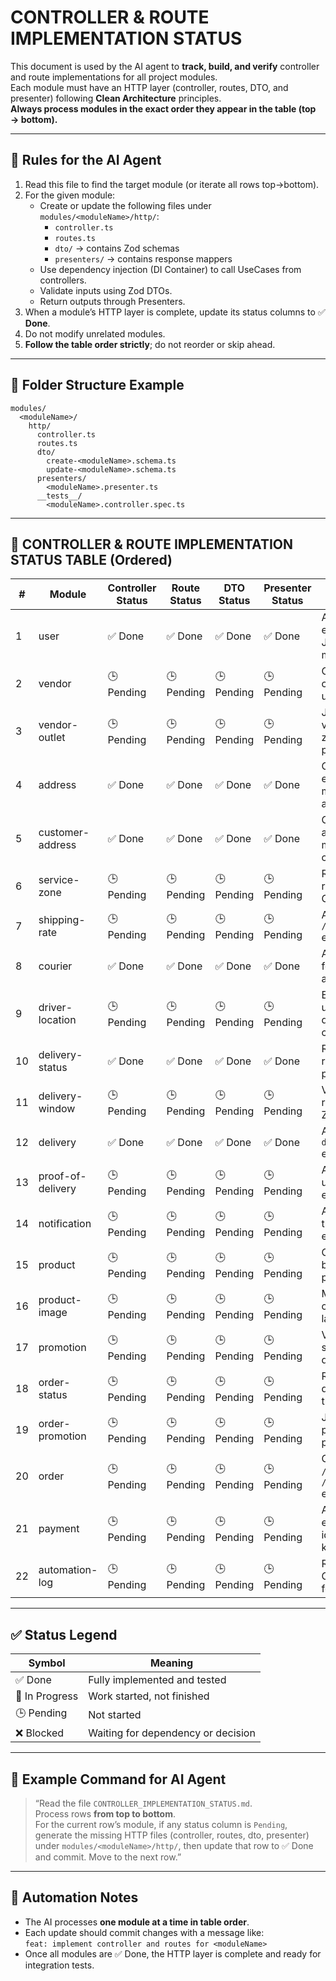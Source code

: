 # CONTROLLER & ROUTE IMPLEMENTATION STATUS

This document is used by the AI agent to **track, build, and verify** controller and route implementations for all project modules.  
Each module must have an HTTP layer (controller, routes, DTO, and presenter) following **Clean Architecture** principles.  
**Always process modules in the exact order they appear in the table (top → bottom).**

---

## 📘 Rules for the AI Agent

1. Read this file to find the target module (or iterate all rows top→bottom).
2. For the given module:
   - Create or update the following files under `modules/<moduleName>/http/`:
     - `controller.ts`
     - `routes.ts`
     - `dto/` → contains Zod schemas
     - `presenters/` → contains response mappers
   - Use dependency injection (DI Container) to call UseCases from controllers.
   - Validate inputs using Zod DTOs.
   - Return outputs through Presenters.
3. When a module’s HTTP layer is complete, update its status columns to ✅ **Done**.
4. Do not modify unrelated modules.
5. **Follow the table order strictly**; do not reorder or skip ahead.

---

## 📁 Folder Structure Example

```
modules/
  <moduleName>/
    http/
      controller.ts
      routes.ts
      dto/
        create-<moduleName>.schema.ts
        update-<moduleName>.schema.ts
      presenters/
        <moduleName>.presenter.ts
      __tests__/
        <moduleName>.controller.spec.ts
```

---

## 🧩 CONTROLLER & ROUTE IMPLEMENTATION STATUS TABLE (Ordered)

| # | Module | Controller Status | Route Status | DTO Status | Presenter Status | Notes / Instructions |
|---|---------|------------------|--------------|------------|------------------|----------------------|
| 1 | user | ✅ Done | ✅ Done | ✅ Done | ✅ Done | Add `/me` endpoint with JWT middleware. |
| 2 | vendor | 🕒 Pending | 🕒 Pending | 🕒 Pending | 🕒 Pending | Only admin can update/delete. |
| 3 | vendor-outlet | 🕒 Pending | 🕒 Pending | 🕒 Pending | 🕒 Pending | Join with vendor and zone in presenter. |
| 4 | address | ✅ Done | ✅ Done | ✅ Done | ✅ Done | CRUD endpoints for managing address data. |
| 5 | customer-address | ✅ Done | ✅ Done | ✅ Done | ✅ Done | Connects with address module during creation. |
| 6 | service-zone | 🕒 Pending | 🕒 Pending | 🕒 Pending | 🕒 Pending | Read-only; return GeoJSON. |
| 7 | shipping-rate | 🕒 Pending | 🕒 Pending | 🕒 Pending | 🕒 Pending | Add `/calculate` endpoint. |
| 8 | courier | ✅ Done | ✅ Done | ✅ Done | ✅ Done | Auth required for write actions. |
| 9 | driver-location | 🕒 Pending | 🕒 Pending | 🕒 Pending | 🕒 Pending | Endpoint for updating driver coordinates. |
| 10 | delivery-status | ✅ Done | ✅ Done | ✅ Done | ✅ Done | Read-only; return label in presenter. |
| 11 | delivery-window | 🕒 Pending | 🕒 Pending | 🕒 Pending | 🕒 Pending | Validate time range with Zod. |
| 12 | delivery | ✅ Done | ✅ Done | ✅ Done | ✅ Done | Add `/assign-driver` endpoint. |
| 13 | proof-of-delivery | 🕒 Pending | 🕒 Pending | 🕒 Pending | 🕒 Pending | Add signature upload endpoint. |
| 14 | notification | 🕒 Pending | 🕒 Pending | 🕒 Pending | 🕒 Pending | Add manual trigger endpoint. |
| 15 | product | 🕒 Pending | 🕒 Pending | 🕒 Pending | 🕒 Pending | CRUD; filter by vendorId; pagination. |
| 16 | product-image | 🕒 Pending | 🕒 Pending | 🕒 Pending | 🕒 Pending | Metadata only; upload later. |
| 17 | promotion | 🕒 Pending | 🕒 Pending | 🕒 Pending | 🕒 Pending | Validate start/end dates. |
| 18 | order-status | 🕒 Pending | 🕒 Pending | 🕒 Pending | 🕒 Pending | Read-only; display transitions. |
| 19 | order-promotion | 🕒 Pending | 🕒 Pending | 🕒 Pending | 🕒 Pending | Join with promotion in presenter. |
| 20 | order | 🕒 Pending | 🕒 Pending | 🕒 Pending | 🕒 Pending | CRUD + `/confirm` + `/cancel` endpoints. |
| 21 | payment | 🕒 Pending | 🕒 Pending | 🕒 Pending | 🕒 Pending | Add `/verify` endpoint; use idempotency key. |
| 22 | automation-log | 🕒 Pending | 🕒 Pending | 🕒 Pending | 🕒 Pending | Read-only GET endpoint for logs. |

---

## ✅ Status Legend

| Symbol | Meaning |
|--------|---------|
| ✅ Done | Fully implemented and tested |
| 🚧 In Progress | Work started, not finished |
| 🕒 Pending | Not started |
| ❌ Blocked | Waiting for dependency or decision |

---

## 💬 Example Command for AI Agent

> “Read the file `CONTROLLER_IMPLEMENTATION_STATUS.md`.  
> Process rows **from top to bottom**.  
> For the current row’s module, if any status column is `Pending`, generate the missing HTTP files (controller, routes, dto, presenter) under `modules/<moduleName>/http/`, then update that row to ✅ Done and commit. Move to the next row.”

---

## 🔁 Automation Notes

- The AI processes **one module at a time in table order**.
- Each update should commit changes with a message like:  
  `feat: implement controller and routes for <moduleName>`
- Once all modules are ✅ Done, the HTTP layer is complete and ready for integration tests.
